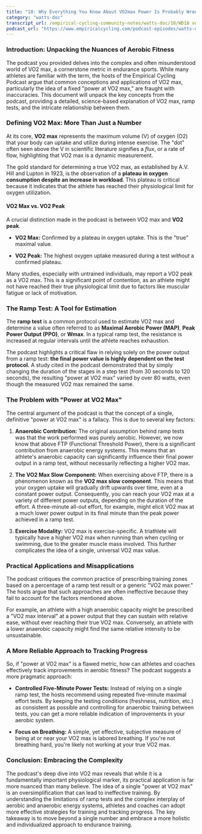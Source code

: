 ```yaml
---
title: "18: Why Everything You Know About VO2max Power Is Probably Wrong"
category: "watts-doc"
transcript_url: /empirical-cycling-community-notes/watts-doc/18/WD18 vo2max power (transcribed on 08-Aug-2025 10-49-20).txt
podcast_url: "https://www.empiricalcycling.com/podcast-episodes/watts-doc-18-why-everything-you-know-about-vo2max-power-is-probably-wrong"
---
```


### Introduction: Unpacking the Nuances of Aerobic Fitness

The podcast you provided delves into the complex and often misunderstood world of VO2 max, a cornerstone metric in endurance sports. While many athletes are familiar with the term, the hosts of the Empirical Cycling Podcast argue that common conceptions and applications of VO2 max, particularly the idea of a fixed "power at VO2 max," are fraught with inaccuracies. This document will unpack the key concepts from the podcast, providing a detailed, science-based explanation of VO2 max, ramp tests, and the intricate relationship between them.

### Defining VO2 Max: More Than Just a Number

At its core, **VO2 max** represents the maximum volume (V) of oxygen (O2) that your body can uptake and utilize during intense exercise. The "dot" often seen above the V in scientific literature signifies a _flux_, or a rate of flow, highlighting that VO2 max is a dynamic measurement.

The gold standard for determining a true VO2 max, as established by A.V. Hill and Lupton in 1923, is the observation of a **plateau in oxygen consumption despite an increase in workload**. This plateau is critical because it indicates that the athlete has reached their physiological limit for oxygen utilization.

#### VO2 Max vs. VO2 Peak

A crucial distinction made in the podcast is between VO2 max and **VO2 peak**.

-   **VO2 Max:** Confirmed by a plateau in oxygen uptake. This is the "true" maximal value.
    
-   **VO2 Peak:** The highest oxygen uptake measured during a test _without_ a confirmed plateau.
    

Many studies, especially with untrained individuals, may report a VO2 peak as a VO2 max. This is a significant point of contention, as an athlete might not have reached their true physiological limit due to factors like muscular fatigue or lack of motivation.

### The Ramp Test: A Tool for Estimation

The **ramp test** is a common protocol used to estimate VO2 max and determine a value often referred to as **Maximal Aerobic Power (MAP)**, **Peak Power Output (PPO)**, or **Wmax**. In a typical ramp test, the resistance is increased at regular intervals until the athlete reaches exhaustion.

The podcast highlights a critical flaw in relying solely on the power output from a ramp test: **the final power value is highly dependent on the test protocol.** A study cited in the podcast demonstrated that by simply changing the duration of the stages in a step test (from 30 seconds to 120 seconds), the resulting "power at VO2 max" varied by over 80 watts, even though the measured VO2 max remained the same.

### The Problem with "Power at VO2 Max"

The central argument of the podcast is that the concept of a single, definitive "power at VO2 max" is a fallacy. This is due to several key factors:

1.  **Anaerobic Contribution:** The original assumption behind ramp tests was that the work performed was purely aerobic. However, we now know that above FTP (Functional Threshold Power), there is a significant contribution from anaerobic energy systems. This means that an athlete's anaerobic capacity can significantly influence their final power output in a ramp test, without necessarily reflecting a higher VO2 max.
    
2.  **The VO2 Max Slow Component:** When exercising above FTP, there is a phenomenon known as the **VO2 max slow component**. This means that your oxygen uptake will gradually drift upwards over time, even at a constant power output. Consequently, you can reach your VO2 max at a variety of different power outputs, depending on the duration of the effort. A three-minute all-out effort, for example, might elicit VO2 max at a much lower power output in its final minute than the peak power achieved in a ramp test.
    
3.  **Exercise Modality:** VO2 max is exercise-specific. A triathlete will typically have a higher VO2 max when running than when cycling or swimming, due to the greater muscle mass involved. This further complicates the idea of a single, universal VO2 max value.
    

### Practical Applications and Misapplications

The podcast critiques the common practice of prescribing training zones based on a percentage of a ramp test result or a generic "VO2 max power." The hosts argue that such approaches are often ineffective because they fail to account for the factors mentioned above.

For example, an athlete with a high anaerobic capacity might be prescribed a "VO2 max interval" at a power output that they can sustain with relative ease, without ever reaching their true VO2 max. Conversely, an athlete with a lower anaerobic capacity might find the same relative intensity to be unsustainable.

### A More Reliable Approach to Tracking Progress

So, if "power at VO2 max" is a flawed metric, how can athletes and coaches effectively track improvements in aerobic fitness? The podcast suggests a more pragmatic approach:

-   **Controlled Five-Minute Power Tests:** Instead of relying on a single ramp test, the hosts recommend using repeated five-minute maximal effort tests. By keeping the testing conditions (freshness, nutrition, etc.) as consistent as possible and controlling for anaerobic training between tests, you can get a more reliable indication of improvements in your aerobic system.
    
-   **Focus on Breathing:** A simple, yet effective, subjective measure of being at or near your VO2 max is labored breathing. If you're not breathing hard, you're likely not working at your true VO2 max.
    

### Conclusion: Embracing the Complexity

The podcast's deep dive into VO2 max reveals that while it is a fundamentally important physiological marker, its practical application is far more nuanced than many believe. The idea of a single "power at VO2 max" is an oversimplification that can lead to ineffective training. By understanding the limitations of ramp tests and the complex interplay of aerobic and anaerobic energy systems, athletes and coaches can adopt more effective strategies for training and tracking progress. The key takeaway is to move beyond a single number and embrace a more holistic and individualized approach to endurance training.